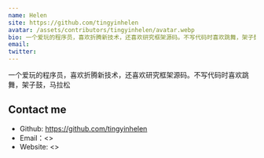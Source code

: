 ```yaml
---
name: Helen
site: https://github.com/tingyinhelen
avatar: /assets/contributors/tingyinhelen/avatar.webp
bio: 一个爱玩的程序员，喜欢折腾新技术，还喜欢研究框架源码。不写代码时喜欢跳舞，架子鼓，马拉松
email:
twitter:
---
```


一个爱玩的程序员，喜欢折腾新技术，还喜欢研究框架源码。不写代码时喜欢跳舞，架子鼓，马拉松

## Contact me

- Github: <https://github.com/tingyinhelen>
- Email：<>
- Website: <>
